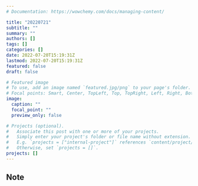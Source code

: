 ```yaml
---
# Documentation: https://wowchemy.com/docs/managing-content/

title: "20220721"
subtitle: ""
summary: ""
authors: []
tags: []
categories: []
date: 2022-07-20T15:19:31Z
lastmod: 2022-07-20T15:19:31Z
featured: false
draft: false

# Featured image
# To use, add an image named `featured.jpg/png` to your page's folder.
# Focal points: Smart, Center, TopLeft, Top, TopRight, Left, Right, BottomLeft, Bottom, BottomRight.
image:
  caption: ""
  focal_point: ""
  preview_only: false

# Projects (optional).
#   Associate this post with one or more of your projects.
#   Simply enter your project's folder or file name without extension.
#   E.g. `projects = ["internal-project"]` references `content/project/deep-learning/index.md`.
#   Otherwise, set `projects = []`.
projects: []
---
```


## Note

